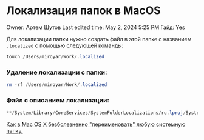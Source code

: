 # Локализация папок в MacOS

Owner: Артем Шутов
Last edited time: May 2, 2024 5:25 PM
Гайд: Yes

Для локализации папки нужно создать файл в этой папке с названием `.localized` с помощью следующей команды:

```powershell
touch /Users/miroyar/Work/.localized
```

### Удаление локализации с папки:

```powershell
rm -rf /Users/miroyar/Work/.localized
```

### Файл с описанием локализации:

```powershell
**/System/Library/CoreServices/SystemFolderLocalizations/ru.lproj/SystemFolderLocalizations.strings**
```

[Как в Mac OS X безболезненно "переименовать" любую системную папку.](https://macdaily.me/howto/safe-rename-system-folders-in-mac-os-x/)